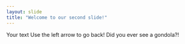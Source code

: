 ```yaml
---
layout: slide
title: "Welcome to our second slide!"
---
```

Your text
Use the left arrow to go back!
Did you ever see a gondola?!
